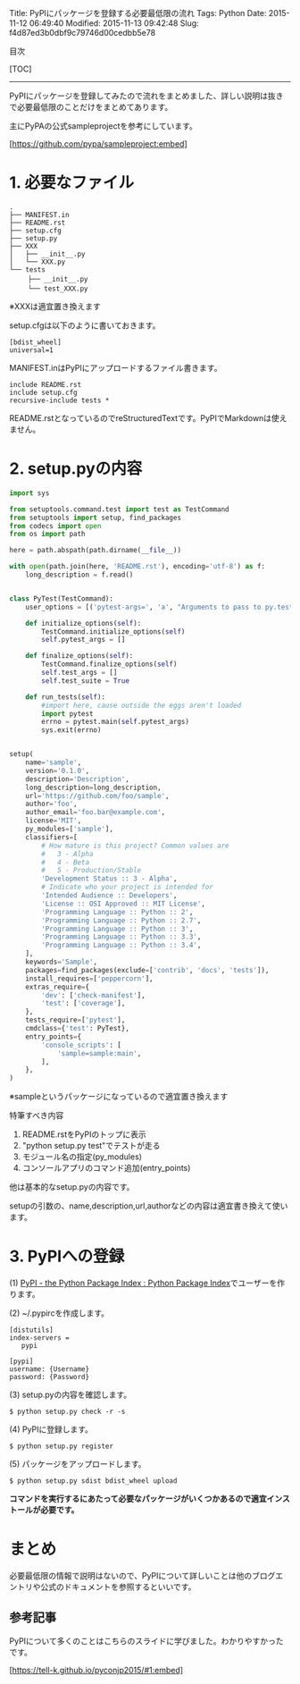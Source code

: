 Title: PyPIにパッケージを登録する必要最低限の流れ
Tags: Python
Date: 2015-11-12 06:49:40
Modified: 2015-11-13 09:42:48
Slug: f4d87ed3b0dbf9c79746d00cedbb5e78

目次

[TOC]

---

PyPIにパッケージを登録してみたので流れをまとめました、詳しい説明は抜きで必要最低限のことだけをまとめてあります。

主にPyPAの公式sampleprojectを参考にしています。

[https://github.com/pypa/sampleproject:embed]

# 1. 必要なファイル

```
.
├── MANIFEST.in
├── README.rst
├── setup.cfg
├── setup.py
├── XXX
│   ├── __init__.py
│   └── XXX.py
└── tests
　   ├── __init__.py
　   └── test_XXX.py
```

※XXXは適宜置き換えます

setup.cfgは以下のように書いておきます。

```
[bdist_wheel]
universal=1
```

MANIFEST.inはPyPIにアップロードするファイル書きます。

```
include README.rst
include setup.cfg
recursive-include tests *
```

README.rstとなっているのでreStructuredTextです。PyPIでMarkdownは使えません。

# 2. setup.pyの内容

```python
import sys

from setuptools.command.test import test as TestCommand
from setuptools import setup, find_packages
from codecs import open
from os import path

here = path.abspath(path.dirname(__file__))

with open(path.join(here, 'README.rst'), encoding='utf-8') as f:
    long_description = f.read()


class PyTest(TestCommand):
    user_options = [('pytest-args=', 'a', "Arguments to pass to py.test")]

    def initialize_options(self):
        TestCommand.initialize_options(self)
        self.pytest_args = []

    def finalize_options(self):
        TestCommand.finalize_options(self)
        self.test_args = []
        self.test_suite = True

    def run_tests(self):
        #import here, cause outside the eggs aren't loaded
        import pytest
        errno = pytest.main(self.pytest_args)
        sys.exit(errno)


setup(
    name='sample',
    version='0.1.0',
    description='Description',
    long_description=long_description,
    url='https://github.com/foo/sample',
    author='foo',
    author_email='foo.bar@example.com',
    license='MIT',
    py_modules=['sample'],
    classifiers=[
        # How mature is this project? Common values are
        #   3 - Alpha
        #   4 - Beta
        #   5 - Production/Stable
        'Development Status :: 3 - Alpha',
        # Indicate who your project is intended for
        'Intended Audience :: Developers',
        'License :: OSI Approved :: MIT License',
        'Programming Language :: Python :: 2',
        'Programming Language :: Python :: 2.7',
        'Programming Language :: Python :: 3',
        'Programming Language :: Python :: 3.3',
        'Programming Language :: Python :: 3.4',
    ],
    keywords='Sample',
    packages=find_packages(exclude=['contrib', 'docs', 'tests']),
    install_requires=['peppercorn'],
    extras_require={
        'dev': ['check-manifest'],
        'test': ['coverage'],
    },
    tests_require=['pytest'],
    cmdclass={'test': PyTest},
    entry_points={
        'console_scripts': [
            'sample=sample:main',
        ],
    },
)
```

※sampleというパッケージになっているので適宜置き換えます

特筆すべき内容

1. README.rstをPyPIのトップに表示
2. "python setup.py test"でテストが走る
3. モジュール名の指定(py_modules)
4. コンソールアプリのコマンド追加(entry_points)

他は基本的なsetup.pyの内容です。

setupの引数の、name,description,url,authorなどの内容は適宜書き換えて使います。

# 3. PyPIへの登録

(1) [PyPI - the Python Package Index : Python Package Index](https://pypi.python.org/pypi "PyPI - the Python Package Index : Python Package Index")でユーザーを作ります。

(2) ~/.pypircを作成します。

```
[distutils]
index-servers =
   pypi

[pypi]
username: {Username}
password: {Password}
```

(3) setup.pyの内容を確認します。

```
$ python setup.py check -r -s
```

(4) PyPIに登録します。

```
$ python setup.py register
```

(5) パッケージをアップロードします。

```
$ python setup.py sdist bdist_wheel upload
```

**コマンドを実行するにあたって必要なパッケージがいくつかあるので適宜インストールが必要です。**

# まとめ

必要最低限の情報で説明はないので、PyPIについて詳しいことは他のブログエントリや公式のドキュメントを参照するといいです。

## 参考記事

PyPIについて多くのことはこちらのスライドに学びました。わかりやすかったです。

[https://tell-k.github.io/pyconjp2015/#1:embed]